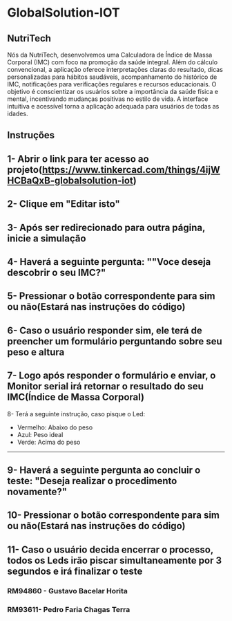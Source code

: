 # GlobalSolution-IOT

## NutriTech

Nós da NutriTech, desenvolvemos uma Calculadora de Índice de Massa Corporal (IMC) com foco na promoção da saúde integral. Além do cálculo convencional, a aplicação oferece interpretações claras do resultado, dicas personalizadas para hábitos saudáveis, acompanhamento do histórico de IMC, notificações para verificações regulares e recursos educacionais. O objetivo é conscientizar os usuários sobre a importância da saúde física e mental, incentivando mudanças positivas no estilo de vida. A interface intuitiva e acessível torna a aplicação adequada para usuários de todas as idades.

## Instruções

1- Abrir o link para ter acesso ao projeto(https://www.tinkercad.com/things/4ijWHCBaQxB-globalsolution-iot)
---
2- Clique em "Editar isto"
---
3- Após ser redirecionado para outra página, inicie a simulação
---
4- Haverá a seguinte pergunta: ""Voce deseja descobrir o seu IMC?"
---
5- Pressionar o botão correspondente para sim ou não(Estará nas instruções do código)
---
6- Caso o usuário responder sim, ele terá de preencher um formulário perguntando sobre seu peso e altura
---
7- Logo após responder o formulário e enviar, o Monitor serial irá retornar o resultado do seu IMC(Índice de Massa Corporal)
---
8- Terá a seguinte instrução, caso pisque o Led:
- Vermelho: Abaixo do peso
- Azul: Peso ideal
- Verde: Acima do peso
---
9- Haverá a seguinte pergunta ao concluir o teste: "Deseja realizar o procedimento novamente?"
---
10- Pressionar o botão correspondente para sim ou não(Estará nas instruções do código)
---
11- Caso o usuário decida encerrar o processo, todos os Leds irão piscar simultaneamente por 3 segundos e irá finalizar o teste
---
### RM94860 - Gustavo Bacelar Horita
### RM93611- Pedro Faria Chagas Terra
